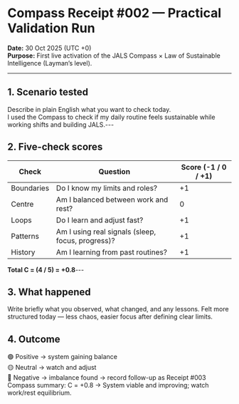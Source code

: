# Compass Receipt #002 — Practical Validation Run

**Date:** 30 Oct 2025 (UTC +0)  
**Purpose:** First live activation of the JALS Compass × Law of Sustainable Intelligence (Layman’s level).

---

## 1. Scenario tested
Describe in plain English what you want to check today.  
I used the Compass to check if my daily routine feels sustainable while working shifts and building JALS.---

## 2. Five-check scores
| Check | Question | Score (-1 / 0 / +1) |
|-------|-----------|----------------------|
| Boundaries | Do I know my limits and roles? | +1 |
| Centre | Am I balanced between work and rest? | 0 |
| Loops | Do I learn and adjust fast? | +1 |
| Patterns | Am I using real signals (sleep, focus, progress)? | +1 |
| History | Am I learning from past routines? | +1 |
**Total C = (4 / 5) = +0.8**---

## 3. What happened
Write briefly what you observed, what changed, and any lessons.
Felt more structured today — less chaos, easier focus after defining clear limits.

## 4. Outcome
🟢 Positive → system gaining balance  
🟡 Neutral → watch and adjust  
🔴 Negative → imbalance found → record follow-up as Receipt #003
Compass summary: C = +0.8 → System viable and improving; watch work/rest equilibrium.
